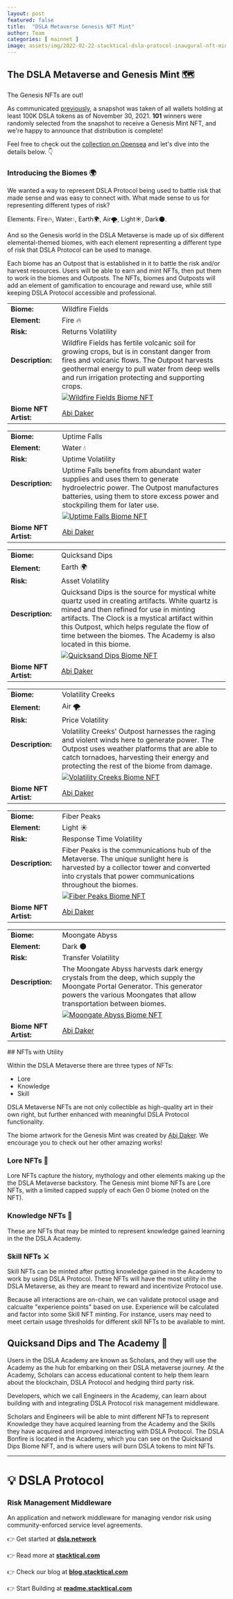 ```yaml
---
layout: post
featured: false
title:  "DSLA Metaverse Genesis NFT Mint"
author: Team
categories: [ mainnet ]
image: assets/img/2022-02-22-stacktical-dsla-protocol-inaugural-nft-mint3-blockchain-cryptocurrency-fintech-legaltech-insurtech-itsm-slm-sla-defi-nft.jpg
---
```


## The DSLA Metaverse and Genesis Mint 🗺️

The Genesis NFTs are out!

As communicated [previously](https://blog.stacktical.com/dapp/academy/2021/10/07/stacktical-dsla-protocol-academy-genesis-mint-blockchain-cryptocurrency-fintech-legaltech-insurtech-itsm-slm-sla-defi-nft.html), a snapshot was taken of all wallets holding at least 100K DSLA tokens as of November 30, 2021. **101** winners were randomly selected from the snapshot to receive a Genesis Mint NFT, and we're happy to announce that distribution is complete!

Feel free to check out the [collection on Opensea](https://opensea.io/collection/dsla-metaverse) and let's dive into the details below. 👇

### Introducing the Biomes 🌍

We wanted a way to represent DSLA Protocol being used to battle risk that made sense and was easy to connect with. What made sense to us for representing different types of risk?

Elements. Fire🔥, Water💧, Earth🌍, Air🌪️, Light☀️, Dark🌑.

And so the Genesis world in the DSLA Metaverse is made up of six different elemental-themed biomes, with each element representing a different type of risk that DSLA Protocol can be used to manage.

Each biome has an Outpost that is established in it to battle the risk and/or harvest resources. Users will be able to earn and mint NFTs, then put them to work in the biomes and Outposts. The NFTs, biomes and Outposts will add an element of gamification to encourage and reward use, while still keeping DSLA Protocol accessible and professional.

|    |     |
| --- | --- |
| **Biome:** | Wildfire Fields |
| **Element:** | Fire 🔥 |
| **Risk:** | Returns Volatility |
| **Description:** &nbsp; &nbsp; | Wildfire Fields has fertile volcanic soil for growing crops, but is in constant danger from fires and volcanic flows. The Outpost harvests geothermal energy to pull water from deep wells and run irrigation protecting and supporting crops. |
|  | [![Wildfire Fields Biome NFT](/assets/img/Wildfire_Fields_Gen0_thumb.png)](/assets/img/Wildfire_Fields_Gen0_sm.png) |
| **Biome NFT Artist:** | [Abi Daker](https://twitter.com/abidaker) |

|    |     |
| --- | --- |
| **Biome:** | Uptime Falls |
| **Element:** | Water 💧 |
| **Risk:** | Uptime Volatility |
| **Description:** &nbsp; &nbsp; | Uptime Falls benefits from abundant water supplies and uses them to generate hydroelectric power. The Outpost manufactures batteries, using them to store excess power and stockpiling them for later use. |
|  | [![Uptime Falls Biome NFT](/assets/img/Uptime_Falls_Gen0_thumb.png)](/assets/img/Uptime_Falls_Gen0_sm.png) |
| **Biome NFT Artist:** | [Abi Daker](https://twitter.com/abidaker) |

|    |     |
| --- | --- |
| **Biome:** | Quicksand Dips |
| **Element:** | Earth 🌍 |
| **Risk:** | Asset Volatility |
| **Description:** &nbsp; &nbsp; | Quicksand Dips is the source for mystical white quartz used in creating artifacts. White quartz is mined and then refined for use in minting artifacts. The Clock is a mystical artifact within this Outpost, which helps regulate the flow of time between the biomes. The Academy is also located in this biome. |
|  | [![Quicksand Dips Biome NFT](/assets/img/Quicksand_Dips_Gen0_thumb.png)](/assets/img/Quicksand_Dips_Gen0_sm.png) |
| **Biome NFT Artist:** | [Abi Daker](https://twitter.com/abidaker) |

|    |     |
| --- | --- |
| **Biome:** | Volatility Creeks |
| **Element:** | Air 🌪️ |
| **Risk:** | Price Volatility |
| **Description:** &nbsp; &nbsp; | Volatility Creeks' Outpost harnesses the raging and violent winds here to generate power. The Outpost uses weather platforms that are able to catch tornadoes, harvesting their energy and protecting the rest of the biome from damage. |
|  | [![Volatility Creeks Biome NFT](/assets/img/Volatility_Creeks_Gen0_thumb.png)](/assets/img/Volatility_Creeks_Gen0_sm.png) |
| **Biome NFT Artist:** | [Abi Daker](https://twitter.com/abidaker) |

|    |     |
| --- | --- |
| **Biome:** | Fiber Peaks |
| **Element:** | Light ☀️ |
| **Risk:** | Response Time Volatility |
| **Description:** &nbsp; &nbsp; | Fiber Peaks is the communications hub of the Metaverse. The unique sunlight here is harvested by a collector tower and converted into crystals that power communications throughout the biomes. |
|  | [![Fiber Peaks Biome NFT](/assets/img/Fiber_Peaks_Gen0_thumb.png)](/assets/img/Fiber_Peaks_Gen0_sm.png) |
| **Biome NFT Artist:** | [Abi Daker](https://twitter.com/abidaker) |

|    |     |
| --- | --- |
| **Biome:** | Moongate Abyss |
| **Element:** | Dark 🌑 |
| **Risk:** | Transfer Volatility |
| **Description:** &nbsp; &nbsp; | The Moongate Abyss harvests dark energy crystals from the deep, which supply the Moongate Portal Generator. This generator powers the various Moongates that allow transportation between biomes. |
|  | [![Moongate Abyss Biome NFT](/assets/img/Moongate_Abyss_Gen0_thumb.png)](/assets/img/Moongate_Abyss_Gen0_sm.png) |
| **Biome NFT Artist:** | [Abi Daker](https://twitter.com/abidaker) |

<p></p>
## NFTs with Utility

Within the DSLA Metaverse there are three types of NFTs: 
* Lore
* Knowledge
* Skill

DSLA Metaverse NFTs are not only collectible as high-quality art in their own right, but further enhanced with meaningful DSLA Protocol functionality.

The biome artwork for the Genesis Mint was created by [Abi Daker](https://twitter.com/abidaker). We encourage you to check out her other amazing works!

### Lore NFTs 📜

Lore NFTs capture the history, mythology and other elements making up the the DSLA Metaverse backstory. The Genesis mint biome NFTs are Lore NFTs, with a limited capped supply of each Gen 0 biome (noted on the NFT).

### Knowledge NFTs 📖

These are NFTs that may be minted to represent knowledge gained learning in the the DSLA Academy.

### Skill NFTs ⚔️

Skill NFTs can be minted after putting knowledge gained in the Academy to work by using DSLA Protocol. These NFTs will have the most utility in the DSLA Metaverse, as they are meant to reward and incentivize Protocol use.

Because all interactions are on-chain, we can validate protocol usage and calcualte "experience points" based on use. Experience will be calculated and factor into some Skill NFT minting. For instance, users may need to meet certain usage thresholds for different skill NFTs to be available to mint.

## Quicksand Dips and The Academy 🏰

Users in the DSLA Academy are known as Scholars, and they will use the Academy as the hub for embarking on their DSLA metaverse journey. At the Academy, Scholars can access educational content to help them learn about the blockchain, DSLA Protocol and hedging third party risk.

Developers, which we call Engineers in the Academy, can learn about building with and integrating DSLA Protocol risk management middleware.

Scholars and Engineers will be able to mint different NFTs to represent Knowledge they have acquired learning from the Academy and the Skills they have acquired and improved interacting with DSLA Protocol. The DSLA Bonfire is located in the Academy, which you can see on the Quicksand Dips Biome NFT, and is where users will burn DSLA tokens to mint NFTs.

---

# 💡 DSLA Protocol

### Risk Management Middleware

An application and network middleware for managing vendor risk using community-enforced service level agreements.

👉 Get started at **[dsla.network](https://dsla.network)** 

👉 Read more at [**stacktical.com**](https://stacktical.com)

👉 Check our blog at [**blog.stacktical.com**](https://blog.stacktical.com)

👉 Start Building at [**readme.stacktical.com**](https://readme.stacktical.com/developer-guide/)
